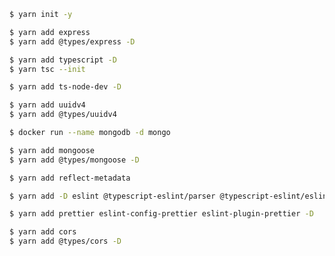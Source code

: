 ```bash
$ yarn init -y
```
```bash
$ yarn add express
$ yarn add @types/express -D
```
```bash
$ yarn add typescript -D
$ yarn tsc --init
```
```bash
$ yarn add ts-node-dev -D
```
```bash
$ yarn add uuidv4
$ yarn add @types/uuidv4
```
```bash
$ docker run --name mongodb -d mongo
```
```bash
$ yarn add mongoose
$ yarn add @types/mongoose -D
```
```bash
$ yarn add reflect-metadata
```
```bash
$ yarn add -D eslint @typescript-eslint/parser @typescript-eslint/eslint-plugin
```
```bash
$ yarn add prettier eslint-config-prettier eslint-plugin-prettier -D
```
```bash
$ yarn add cors
$ yarn add @types/cors -D
```
```bash
```